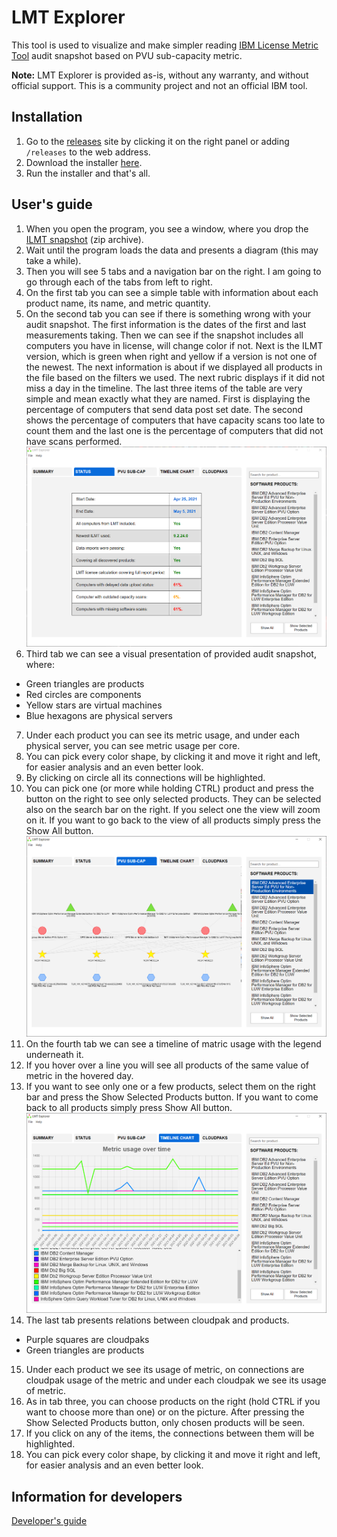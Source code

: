 # LMT Explorer

This tool is used to visualize and make simpler reading [IBM License Metric Tool](https://www.ibm.com/docs/en/license-metric-tool) audit snapshot based on PVU sub-capacity metric.

**Note:** LMT Explorer is provided as-is, without any warranty, and without official support. This is a community project and not an official IBM tool.

## Installation

1. Go to the [releases](https://github.com/tstopa/LMT-Explorer/releases) site by clicking it on the right panel or adding `/releases` to the web address.
2. Download the installer [here](https://github.com/tstopa/LMT-Explorer/releases/download/1.0.0/LMT.Explorer-1.0.0.Setup.exe).
3. Run the installer and that's all.

## User's guide

1. When you open the program, you see a window, where you drop the [ILMT snapshot](https://www.ibm.com/docs/en/license-metric-tool?topic=utilization-creating-snapshots-license-metric-auditing-purposes) (zip archive).
2. Wait until the program loads the data and presents a diagram (this may take a while).
3. Then you will see 5 tabs and a navigation bar on the right. I am going to go through each of the tabs from left to right.
4. On the first tab you can see a simple table with information about each product name, its name, and metric quantity.
5. On the second tab you can see if there is something wrong with your audit snapshot. The first information is the dates of the first and last measurements taking. Then we can see if the snapshot includes all computers you have in license, will change color if not. Next is the ILMT version, which is green when right and yellow if a version is not one of the newest. The next information is about if we displayed all products in the file based on the filters we used. The next rubric displays if it did not miss a day in the timeline. The last three items of the table are very simple and mean exactly what they are named. First is displaying the percentage of computers that send data post set date. The second shows the percentage of computers that have capacity scans too late to count them and the last one is the percentage of computers that did not have scans performed.
   ![alt text](./screen-shots/Status.PNG)
6. Third tab we can see a visual presentation of provided audit snapshot, where:

-   Green triangles are products
-   Red circles are components
-   Yellow stars are virtual machines
-   Blue hexagons are physical servers

7. Under each product you can see its metric usage, and under each physical server, you can see metric usage per core.
8. You can pick every color shape, by clicking it and move it right and left, for easier analysis and an even better look.
9. By clicking on circle all its connections will be highlighted.
10. You can pick one (or more while holding CTRL) product and press the button on the right to see only selected products. They can be selected also on the search bar on the right. If you select one the view will zoom on it. If you want to go back to the view of all products simply press the Show All button.
    ![alt text](./screen-shots/Diagram.PNG)
11. On the fourth tab we can see a timeline of matric usage with the legend underneath it.
12. If you hover over a line you will see all products of the same value of metric in the hovered day.
13. If you want to see only one or a few products, select them on the right bar and press the Show Selected Products button. If you want to come back to all products simply press Show All button.
    ![alt text](./screen-shots/Timeline.PNG)
14. The last tab presents relations between cloudpak and products.

-   Purple squares are cloudpaks
-   Green triangles are products

15. Under each product we see its usage of metric, on connections are cloudpak usage of the metric and under each cloudpak we see its usage of metric.
16. As in tab three, you can choose products on the right (hold CTRL if you want to choose more than one) or on the picture. After pressing the Show Selected Products button, only chosen products will be seen.
17. If you click on any of the items, the connections between them will be highlighted.
18. You can pick every color shape, by clicking it and move it right and left, for easier analysis and an even better look.

## Information for developers

[Developer's guide](./DEVELOPER.md)
